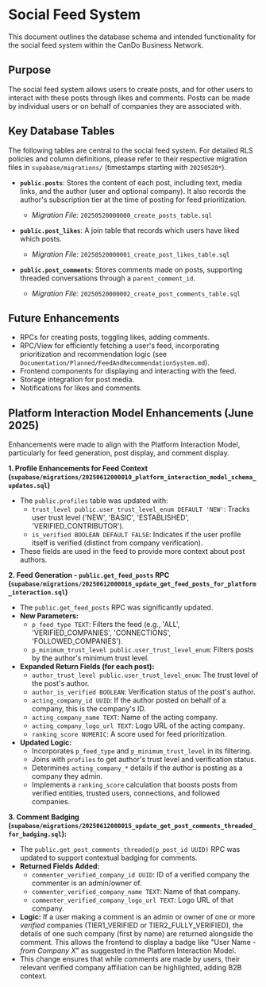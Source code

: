 # Social Feed System

This document outlines the database schema and intended functionality for the social feed system within the CanDo Business Network.

## Purpose

The social feed system allows users to create posts, and for other users to interact with these posts through likes and comments. Posts can be made by individual users or on behalf of companies they are associated with.

## Key Database Tables

The following tables are central to the social feed system. For detailed RLS policies and column definitions, please refer to their respective migration files in `supabase/migrations/` (timestamps starting with `20250520*`).

*   **`public.posts`**: Stores the content of each post, including text, media links, and the author (user and optional company). It also records the author's subscription tier at the time of posting for feed prioritization.
    *   _Migration File:_ `20250520000000_create_posts_table.sql`

*   **`public.post_likes`**: A join table that records which users have liked which posts.
    *   _Migration File:_ `20250520000001_create_post_likes_table.sql`

*   **`public.post_comments`**: Stores comments made on posts, supporting threaded conversations through a `parent_comment_id`.
    *   _Migration File:_ `20250520000002_create_post_comments_table.sql`

## Future Enhancements

*   RPCs for creating posts, toggling likes, adding comments.
*   RPC/View for efficiently fetching a user's feed, incorporating prioritization and recommendation logic (see `Documentation/Planned/FeedAndRecommendationSystem.md`).
*   Frontend components for displaying and interacting with the feed.
*   Storage integration for post media.
*   Notifications for likes and comments.

## Platform Interaction Model Enhancements (June 2025)

Enhancements were made to align with the Platform Interaction Model, particularly for feed generation, post display, and comment display.

**1. Profile Enhancements for Feed Context (`supabase/migrations/20250612000010_platform_interaction_model_schema_updates.sql`)**
- The `public.profiles` table was updated with:
  - `trust_level public.user_trust_level_enum DEFAULT 'NEW'`: Tracks user trust level ('NEW', 'BASIC', 'ESTABLISHED', 'VERIFIED_CONTRIBUTOR').
  - `is_verified BOOLEAN DEFAULT FALSE`: Indicates if the user profile itself is verified (distinct from company verification).
- These fields are used in the feed to provide more context about post authors.

**2. Feed Generation - `public.get_feed_posts` RPC (`supabase/migrations/20250612000016_update_get_feed_posts_for_platform_interaction.sql`)**
- The `public.get_feed_posts` RPC was significantly updated.
- **New Parameters:**
  - `p_feed_type TEXT`: Filters the feed (e.g., 'ALL', 'VERIFIED_COMPANIES', 'CONNECTIONS', 'FOLLOWED_COMPANIES').
  - `p_minimum_trust_level public.user_trust_level_enum`: Filters posts by the author's minimum trust level.
- **Expanded Return Fields (for each post):**
  - `author_trust_level public.user_trust_level_enum`: The trust level of the post's author.
  - `author_is_verified BOOLEAN`: Verification status of the post's author.
  - `acting_company_id UUID`: If the author posted on behalf of a company, this is the company's ID.
  - `acting_company_name TEXT`: Name of the acting company.
  - `acting_company_logo_url TEXT`: Logo URL of the acting company.
  - `ranking_score NUMERIC`: A score used for feed prioritization.
- **Updated Logic:**
  - Incorporates `p_feed_type` and `p_minimum_trust_level` in its filtering.
  - Joins with `profiles` to get author's trust level and verification status.
  - Determines `acting_company_*` details if the author is posting as a company they admin.
  - Implements a `ranking_score` calculation that boosts posts from verified entities, trusted users, connections, and followed companies.

**3. Comment Badging (`supabase/migrations/20250612000015_update_get_post_comments_threaded_for_badging.sql`):**
- The `public.get_post_comments_threaded(p_post_id UUID)` RPC was updated to support contextual badging for comments.
- **Returned Fields Added:**
  - `commenter_verified_company_id UUID`: ID of a verified company the commenter is an admin/owner of.
  - `commenter_verified_company_name TEXT`: Name of that company.
  - `commenter_verified_company_logo_url TEXT`: Logo URL of that company.
- **Logic:** If a user making a comment is an admin or owner of one or more *verified* companies (TIER1_VERIFIED or TIER2_FULLY_VERIFIED), the details of one such company (first by name) are returned alongside the comment. This allows the frontend to display a badge like "User Name - *from Company X*" as suggested in the Platform Interaction Model.
- This change ensures that while comments are made by users, their relevant verified company affiliation can be highlighted, adding B2B context. 